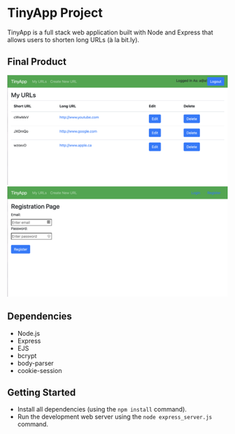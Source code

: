# TinyApp Project

TinyApp is a full stack web application built with Node and Express that allows users to shorten long URLs (à la bit.ly).

## Final Product

!["Screenshot of URLs page"](https://github.com/michaelli52/tinyapp/blob/main/docs/url_page.png?raw=true)
!["Screenshot of register page"](https://github.com/michaelli52/tinyapp/blob/main/docs/register_page.png?raw=true)

## Dependencies

- Node.js
- Express
- EJS
- bcrypt
- body-parser
- cookie-session


## Getting Started

- Install all dependencies (using the `npm install` command).
- Run the development web server using the `node express_server.js` command.
